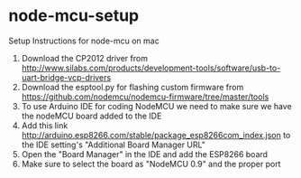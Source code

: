 # node-mcu-setup
Setup Instructions for node-mcu on mac

1. Download the CP2012 driver from http://www.silabs.com/products/development-tools/software/usb-to-uart-bridge-vcp-drivers
2. Download the esptool.py for flashing custom firmware from https://github.com/nodemcu/nodemcu-firmware/tree/master/tools 
3. To use Arduino IDE for coding NodeMCU we need to make sure we have the nodeMCU board added to the IDE
4. Add this link http://arduino.esp8266.com/stable/package_esp8266com_index.json to the IDE setting's "Additional Board Manager URL"
5. Open the "Board Manager" in the IDE and add the ESP8266 board
6. Make sure to select the board as "NodeMCU 0.9" and the proper port



